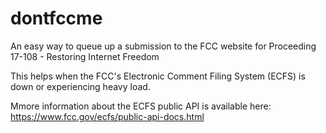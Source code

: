 # dontfccme
An easy way to queue up a submission to the FCC website for Proceeding 17-108 - Restoring Internet Freedom

This helps when the FCC's Electronic Comment Filing System (ECFS) is down or experiencing heavy load.

Mmore information about the ECFS public API is available here: https://www.fcc.gov/ecfs/public-api-docs.html
